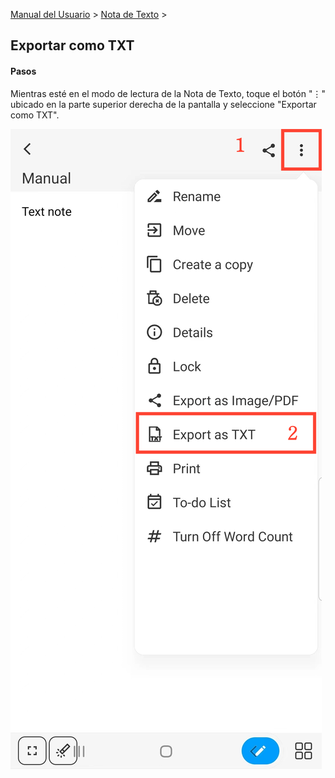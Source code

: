 [Manual del Usuario](/dragonnest/drawnote/manual/es) > [Nota de Texto](/dragonnest/drawnote/manual/es/nota_de_texto) >

Exportar como TXT
---
#### Pasos

Mientras esté en el modo de lectura de la Nota de Texto, toque el botón "⋮" ubicado en la parte superior derecha de la pantalla y seleccione "Exportar como TXT".

![](imgs/export_as_txt1.png)